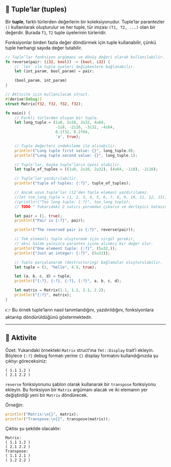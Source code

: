 ## 🧺 Tuple’lar (tuples)

Bir **tuple**, farklı türlerden değerlerin bir koleksiyonudur. Tuple’lar parantezler `()` kullanılarak oluşturulur ve her tuple, tür imzası `(T1, T2, ...)` olan bir değerdir. Burada `T1`, `T2` tuple üyelerinin türleridir.

Fonksiyonlar birden fazla değer döndürmek için tuple kullanabilir, çünkü tuple herhangi sayıda değer tutabilir.

```rust
// Tuple’lar fonksiyon argümanı ve dönüş değeri olarak kullanılabilir.
fn reverse(pair: (i32, bool)) -> (bool, i32) {
    // `let` ile tuple üyeleri değişkenlere bağlanabilir.
    let (int_param, bool_param) = pair;

    (bool_param, int_param)
}

// Aktivite için kullanılacak struct.
#[derive(Debug)]
struct Matrix(f32, f32, f32, f32);

fn main() {
    // Farklı türlerden oluşan bir tuple.
    let long_tuple = (1u8, 2u16, 3u32, 4u64,
                      -1i8, -2i16, -3i32, -4i64,
                      0.1f32, 0.2f64,
                      'a', true);

    // Tuple değerleri indeksleme ile alınabilir.
    println!("Long tuple first value: {}", long_tuple.0);
    println!("Long tuple second value: {}", long_tuple.1);

    // Tuple’lar, başka tuple’ların üyesi olabilir.
    let tuple_of_tuples = ((1u8, 2u16, 2u32), (4u64, -1i8), -2i16);

    // Tuple’lar yazdırılabilir.
    println!("tuple of tuples: {:?}", tuple_of_tuples);

    // Ancak uzun tuple’lar (12’den fazla eleman) yazdırılamaz.
    //let too_long_tuple = (1, 2, 3, 4, 5, 6, 7, 8, 9, 10, 11, 12, 13);
    //println!("Too long tuple: {:?}", too_long_tuple);
    // TODO ^ Yukarıdaki 2 satırı yorumdan çıkarın ve derleyici hatasını görün

    let pair = (1, true);
    println!("Pair is {:?}", pair);

    println!("The reversed pair is {:?}", reverse(pair));

    // Tek elemanlı tuple oluşturmak için virgül gerekir,
    // aksi halde yalnızca parantez içine alınmış bir değer olur.
    println!("One element tuple: {:?}", (5u32,));
    println!("Just an integer: {:?}", (5u32));

    // Tuple parçalanarak (destructuring) bağlamalar oluşturulabilir.
    let tuple = (1, "hello", 4.5, true);

    let (a, b, c, d) = tuple;
    println!("{:?}, {:?}, {:?}, {:?}", a, b, c, d);

    let matrix = Matrix(1.1, 1.2, 2.1, 2.2);
    println!("{:?}", matrix);
}
```

👉 Bu örnek tuple’ların nasıl tanımlandığını, yazdırıldığını, fonksiyonlara aktarılıp döndürüldüğünü göstermektedir.

---

## 📝 Aktivite

Özet: Yukarıdaki örnekteki `Matrix` struct’ına `fmt::Display` trait’i ekleyin. Böylece `{:?}` debug formatı yerine `{}` display formatını kullandığınızda şu çıktıyı göreceksiniz:

```
( 1.1 1.2 )
( 2.1 2.2 )
```

`reverse` fonksiyonunu şablon olarak kullanarak bir `transpose` fonksiyonu ekleyin. Bu fonksiyon bir `Matrix` argümanı alacak ve iki elemanın yer değiştirdiği yeni bir `Matrix` döndürecek.

Örneğin:

```rust
println!("Matrix:\n{}", matrix);
println!("Transpose:\n{}", transpose(matrix));
```

Çıktısı şu şekilde olacaktır:

```
Matrix:
( 1.1 1.2 )
( 2.1 2.2 )
Transpose:
( 1.1 2.1 )
( 1.2 2.2 )
```
